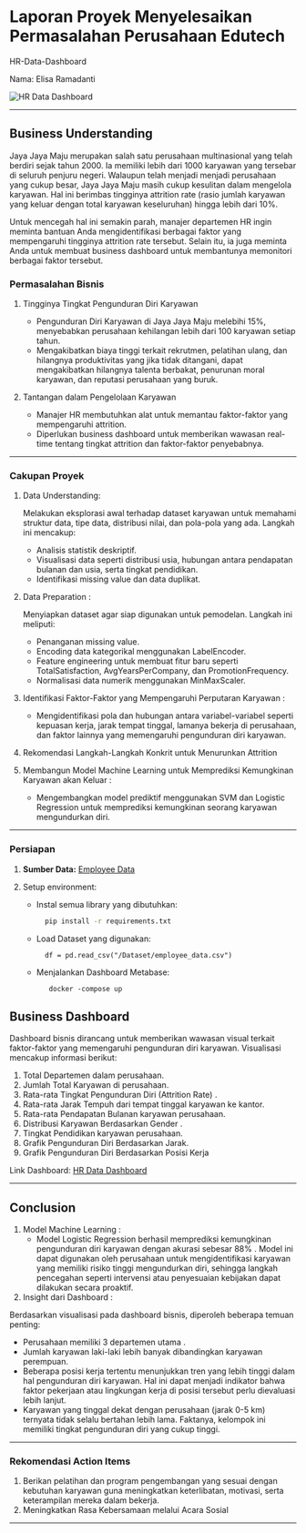 # Laporan Proyek Menyelesaikan Permasalahan Perusahaan Edutech

HR-Data-Dashboard

Nama: Elisa Ramadanti


![HR Data Dashboard](https://github.com/user-attachments/assets/7bbcc591-aa83-43a5-9733-5dbd258828fd)


---

## Business Understanding

Jaya Jaya Maju merupakan salah satu perusahaan multinasional yang telah berdiri sejak tahun 2000. Ia memiliki lebih dari 1000 karyawan yang tersebar di seluruh penjuru negeri. Walaupun telah menjadi menjadi perusahaan yang cukup besar, Jaya Jaya Maju masih cukup kesulitan dalam mengelola karyawan. Hal ini berimbas tingginya attrition rate (rasio jumlah karyawan yang keluar dengan total karyawan keseluruhan) hingga lebih dari 10%.

Untuk mencegah hal ini semakin parah, manajer departemen HR ingin meminta bantuan Anda mengidentifikasi berbagai faktor yang mempengaruhi tingginya attrition rate tersebut. Selain itu, ia juga meminta Anda untuk membuat business dashboard untuk membantunya memonitori berbagai faktor tersebut.

### Permasalahan Bisnis

1. Tingginya Tingkat Pengunduran Diri Karyawan
    - Pengunduran Diri Karyawan di Jaya Jaya Maju melebihi 15%, menyebabkan perusahaan kehilangan lebih dari 100 karyawan setiap tahun.
    - Mengakibatkan biaya tinggi terkait rekrutmen, pelatihan ulang, dan hilangnya produktivitas yang jika tidak ditangani, dapat mengakibatkan hilangnya talenta berbakat, penurunan moral karyawan, dan reputasi perusahaan yang buruk.

2. Tantangan dalam Pengelolaan Karyawan
    - Manajer HR membutuhkan alat untuk memantau faktor-faktor yang mempengaruhi attrition.
    - Diperlukan business dashboard untuk memberikan wawasan real-time tentang tingkat attrition dan faktor-faktor penyebabnya.

---

### Cakupan Proyek

1. Data Understanding:

      Melakukan eksplorasi awal terhadap dataset karyawan untuk memahami struktur data, tipe data, distribusi nilai, dan pola-pola yang ada. Langkah ini mencakup:
    - Analisis statistik deskriptif.
    - Visualisasi data seperti distribusi usia, hubungan antara pendapatan bulanan dan usia, serta tingkat pendidikan.
    - Identifikasi missing value dan data duplikat.
2. Data Preparation :
  
    Menyiapkan dataset agar siap digunakan untuk pemodelan. Langkah ini meliputi:
    -  Penanganan missing value.
    -  Encoding data kategorikal menggunakan LabelEncoder.
    -  Feature engineering untuk membuat fitur baru seperti TotalSatisfaction, AvgYearsPerCompany, dan PromotionFrequency.
    -  Normalisasi data numerik menggunakan MinMaxScaler.

3. Identifikasi Faktor-Faktor yang Mempengaruhi Perputaran Karyawan :

    - Mengidentifikasi pola dan hubungan antara variabel-variabel seperti kepuasan kerja, jarak tempat tinggal, lamanya bekerja di perusahaan, dan faktor lainnya yang memengaruhi pengunduran diri karyawan.
4. Rekomendasi Langkah-Langkah Konkrit untuk Menurunkan Attrition 
5. Membangun Model Machine Learning untuk Memprediksi Kemungkinan Karyawan akan Keluar :
    - Mengembangkan model prediktif menggunakan SVM dan Logistic Regression untuk memprediksi kemungkinan seorang karyawan mengundurkan diri.

---


### Persiapan

1. **Sumber Data:**  [Employee Data](https://github.com/dicodingacademy/dicoding_dataset/tree/main/employee)

2. Setup environment:
    - Instal semua library yang dibutuhkan:
        ```bash
          pip install -r requirements.txt
        ```
    - Load Dataset yang digunakan:
        ```
          df = pd.read_csv("/Dataset/employee_data.csv")
        ```
    - Menjalankan Dashboard Metabase:
       ```
          docker -compose up
       ```
## Business Dashboard

Dashboard bisnis dirancang untuk memberikan wawasan visual terkait faktor-faktor yang memengaruhi pengunduran diri karyawan. Visualisasi mencakup informasi berikut:


1. Total Departemen dalam perusahaan.
2. Jumlah Total Karyawan di perusahaan.
3. Rata-rata Tingkat Pengunduran Diri (Attrition Rate) .
4. Rata-rata Jarak Tempuh dari tempat tinggal karyawan ke kantor.
5. Rata-rata Pendapatan Bulanan karyawan perusahaan.
6. Distribusi Karyawan Berdasarkan Gender .
7. Tingkat Pendidikan karyawan perusahaan.
8. Grafik Pengunduran Diri Berdasarkan Jarak.
9. Grafik Pengunduran Diri Berdasarkan Posisi Kerja

Link Dashboard: [HR Data Dashboard](http://localhost:3000/public/dashboard/d7ece5af-b653-46e4-ae6c-2b05743dbe7a)

---


## Conclusion

1. Model Machine Learning :
    - Model Logistic Regression berhasil memprediksi kemungkinan pengunduran diri karyawan dengan akurasi sebesar 88% . Model ini dapat digunakan oleh perusahaan untuk mengidentifikasi karyawan yang memiliki risiko tinggi mengundurkan diri, sehingga langkah pencegahan seperti intervensi atau penyesuaian kebijakan dapat dilakukan secara proaktif.
2. Insight dari Dashboard :

  Berdasarkan visualisasi pada dashboard bisnis, diperoleh beberapa temuan penting:
  - Perusahaan memiliki 3 departemen utama .
   - Jumlah karyawan laki-laki lebih banyak dibandingkan karyawan perempuan.
   - Beberapa posisi kerja tertentu menunjukkan tren yang lebih tinggi dalam hal pengunduran diri karyawan. Hal ini dapat menjadi indikator bahwa faktor pekerjaan atau lingkungan kerja di posisi tersebut perlu dievaluasi lebih lanjut.
  - Karyawan yang tinggal dekat dengan perusahaan (jarak 0-5 km) ternyata tidak selalu bertahan lebih lama. Faktanya, kelompok ini memiliki tingkat pengunduran diri yang cukup tinggi.

---

### Rekomendasi Action Items

1. Berikan pelatihan dan program pengembangan yang sesuai dengan kebutuhan karyawan guna meningkatkan keterlibatan, motivasi, serta keterampilan mereka dalam bekerja.
2. Meningkatkan Rasa Kebersamaan melalui Acara Sosial

---

 
